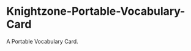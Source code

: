 Knightzone-Portable-Vocabulary-Card
===================================

A Portable Vocabulary Card.

